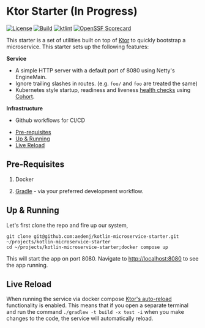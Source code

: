 # Ktor Starter (In Progress)
[![License](https://img.shields.io/badge/license-MIT-blue.svg?style=flat)](http://www.opensource.org/licenses/MIT)
[![Build](https://github.com/aedenj/kotlin-microservice-starter/actions/workflows/build.yml/badge.svg)](https://github.com/aedenj/kotlin-microservice-starter/actions/workflows/build.yml)
[![ktlint](https://img.shields.io/badge/code%20style-%E2%9D%A4-FF4081.svg)](https://ktlint.github.io/)
[![OpenSSF Scorecard](https://api.securityscorecards.dev/projects/github.com/aedenj/kotlin-microservice-starter/badge)](https://securityscorecards.dev/viewer/?uri=github.com/aedenj/kotlin-microservice-starter)

This starter is a set of utilities built on top of [Ktor](https://ktor.io) to quickly bootstrap a microservice. This starter
sets up the following features:

**Service** 
* A simple HTTP server with a default port of 8080 using Netty's EngineMain.
* Ignore trailing slashes in routes. (e.g. `foo/` and `foo` are treated the same)
* Kubernetes style startup, readiness and liveness [health checks](https://kubernetes.io/docs/concepts/configuration/liveness-readiness-startup-probes/)
  using [Cohort](https://github.com/sksamuel/cohort).

**Infrastructure**
* Github workflows for CI/CD 


<!-- toc-begin -->
* [Pre-requisites](#pre-requisites)
* [Up & Running](#up--running)
* [Live Reload](#live-reload)
<!-- toc-end -->


## Pre-Requisites
1. Docker

1. [Gradle](https://gradle.org) - via your preferred development workflow.

## Up & Running

Let's first clone the repo and fire up our system,

```
git clone git@github.com:aedenj/kotlin-microservice-starter.git ~/projects/kotlin-microservice-starter
cd ~/projects/kotlin-microservice-starter;docker compose up
```

This will start the app on port 8080. Navigate to [http://localhost:8080](http://localhost:8080) to see the app running.


## Live Reload

When running the service via docker compose [Ktor's auto-reload](https://ktor.io/docs/server-auto-reload.html#recompile)
functionality is enabled. This means that if you open a separate terminal and run the command `./gradlew -t build -x test -i`
when you make changes to the code, the service will automatically reload.
